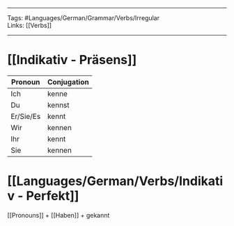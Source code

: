 ___
Tags: #Languages/German/Grammar/Verbs/Irregular  
Links: [[Verbs]]
___
# [[Indikativ - Präsens]]
Pronoun|Conjugation
------------ | ------------
Ich | kenne
Du | kennst
Er/Sie/Es | kennt
Wir | kennen
Ihr | kennt
Sie | kennen


# [[Languages/German/Verbs/Indikativ - Perfekt]]
[[Pronouns]] + [[Haben]] + gekannt